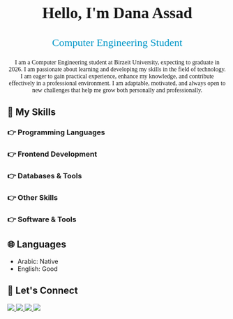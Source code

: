 <h1 align="center" style="font-family: 'Times New Roman', serif; font-size: 36px;">👋 Hello, I'm Dana Assad 👋</h1>

<h3 align="center" style="color: #0096c7; font-weight: lighter; font-family: 'Times New Roman', serif; font-size: 24px;">Computer Engineering Student</h3>

<p align="center" style="max-width: 600px; margin: auto; text-align: center; font-family: 'Times New Roman', serif; font-size: 14px;">
I am a Computer Engineering student at Birzeit University, expecting to graduate in 2026. I am passionate about learning and developing my skills in the field of technology. I am eager to gain practical experience, enhance my knowledge, and contribute effectively in a professional environment. I am adaptable, motivated, and always open to new challenges that help me grow both personally and professionally.
</p>

<style>
  .skills-icons img {
    width: 30px; 
    height: 30px; 
    display: none; 
  }
</style>

## 🔧 My Skills  
### 👉 Programming Languages  
<p class="skills-icons">
  <img src="https://img.shields.io/badge/C-%2300599C.svg?style=for-the-badge&logo=c&logoColor=white" />
  <img src="https://img.shields.io/badge/Java-%23ED8B00.svg?style=for-the-badge&logo=openjdk&logoColor=white" />
  <img src="https://img.shields.io/badge/Python-%233776AB.svg?style=for-the-badge&logo=python&logoColor=white" />
  <img src="https://img.shields.io/badge/Assembly-%23800080.svg?style=for-the-badge" />
  <img src="https://img.shields.io/badge/SystemVerilog-%23FF6600.svg?style=for-the-badge&logo=verilog&logoColor=white" />
</p>

### 👉 Frontend Development  
<p class="skills-icons">
  <img src="https://img.shields.io/badge/JavaFX-%23F7DF1E.svg?style=for-the-badge" />
  <img src="https://img.shields.io/badge/Android-%23009D54.svg?style=for-the-badge&logo=android&logoColor=white" />
</p>

### 👉 Databases & Tools  
<p class="skills-icons">
  <img src="https://img.shields.io/badge/SQL-%230052CC.svg?style=for-the-badge&logo=sqlite&logoColor=white" />
  <img src="https://img.shields.io/badge/Database%20Normalization-%232C8EBB.svg?style=for-the-badge" />
</p>

### 👉 Other Skills  
<p class="skills-icons">
  <img src="https://img.shields.io/badge/Machine%20Learning-%23FF6F00.svg?style=for-the-badge&logo=tensorflow&logoColor=white" />
  <img src="https://img.shields.io/badge/Data%20Structures-%23DC143C.svg?style=for-the-badge" />
  <img src="https://img.shields.io/badge/Software%20Engineering-%23007ACC.svg?style=for-the-badge&logo=visualstudio&logoColor=white" />
  <img src="https://img.shields.io/badge/Cryptography-%23000000.svg?style=for-the-badge&logo=openssl&logoColor=white" />
</p>

### 👉 Software & Tools  
<p class="skills-icons">
  <img src="https://img.shields.io/badge/VS%20Code-%23007ACC.svg?style=for-the-badge&logo=visualstudiocode&logoColor=white" />
  <img src="https://img.shields.io/badge/Android%20Studio-%233DDC84.svg?style=for-the-badge&logo=androidstudio&logoColor=white" />
  <img src="https://img.shields.io/badge/Git-%23F05032.svg?style=for-the-badge&logo=git&logoColor=white" />
  <img src="https://img.shields.io/badge/-Keil_\u00b5Vision-0099cc?style=for-the-badge" />
  <img src="https://img.shields.io/badge/-PyCharm-green?style=for-the-badge" />
  <img src="https://img.shields.io/badge/EBA_Playground-%2300A1B2.svg?style=for-the-badge&logo=python&logoColor=white" />
</p>

## 🌐 Languages  
* Arabic: Native
* English: Good   

## 🤝 Let's Connect  
<p>
  <a href="mailto:dana.gassad03@gmail.com">
    <img src="https://img.shields.io/badge/Gmail-D14836?style=for-the-badge&logo=gmail&logoColor=white" />
  </a>
  <a href="https://github.com/DanaAssad315">
    <img src="https://img.shields.io/badge/GitHub-181717?style=for-the-badge&logo=github&logoColor=white" />
  </a>
  <a href="https://www.linkedin.com/in/dana-assad-813106331/">
    <img src="https://img.shields.io/badge/LinkedIn-0077B5?style=for-the-badge&logo=linkedin&logoColor=white" />
  </a>
  <a href="tel:+970569153203">
    <img src="https://img.shields.io/badge/Phone-25D366?style=for-the-badge&logo=whatsapp&logoColor=white" />
  </a>
</p>

